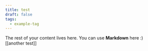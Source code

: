 ```yaml
---
title: test
draft: false
tags:
  - example-tag
---
```


The rest of your content lives here. You can use **Markdown** here :)
[[another test]]
